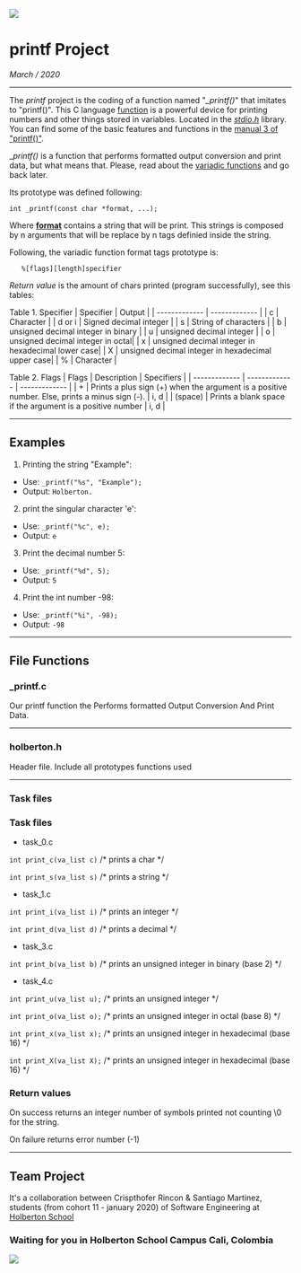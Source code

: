 ![](https://web.zonamerica.com/html/img//home/colombia/popup_holberton.jpg)

# printf Project
*March / 2020*
__________________________________________________
The *printf* project is the coding of a function named "*_printf()*" that imitates to "printf()". This C language [function](https://www.cypress.com/file/54761/download) is a powerful device for printing numbers and other things stored in variables.   Located in the [_stdio.h_](https://es.wikipedia.org/wiki/Stdio.h) library. You can find some of the basic features and functions in the [manual 3 of "printf()"](http://man7.org/linux/man-pages/man3/printf.3.html).

__printf()_ is a function that performs formatted output conversion and print data, but what means that. Please, read about the [variadic functions](https://en.cppreference.com/w/c/variadic) and go back later.

Its prototype was defined following:

``
	int _printf(const char *format, ...);
``

Where [**format**](http://www.cplusplus.com/forum/beginner/148436/) contains a string that will be print. This strings is composed by n arguments that will be replace by n tags definied inside the string.

Following, the variadic function format tags prototype is:

	   %[flags][length]specifier

*Return value* is the amount of chars printed (program successfully), see this tables:

Table 1. Specifier
| Specifier | Output |
| ------------- | ------------- |
| c  | Character  |
| d or i | Signed decimal integer |
| s  | String of characters  |
| b | unsigned decimal integer in binary |
| u | unsigned decimal integer |
| o | unsigned decimal integer in octal|
| x | unsigned decimal integer in hexadecimal lower case|
| X | unsigned decimal integer in hexadecimal upper case|
| %  | Character  |

Table 2. Flags
| Flags | Description | Specifiers |
| ------------- | ------------- | ------------- |
| +  | Prints a plus sign (+) when the argument is a positive number. Else, prints a minus sign (-). | i, d |
| (space) | Prints a blank space if the argument is a positive number | i, d |

------------

## Examples

1. Printing the string "Example":
+ Use: `_printf("%s", "Example");`
+ Output: `Holberton.`

2. print the singular character 'e':
+ Use: `_printf("%c", e);`
+ Output: `e`
3. Print the decimal number 5:
+ Use: `_printf("%d", 5);`
+ Output: `5`

4. Print the int number -98:
+ Use: `_printf("%i", -98);`
+ Output: `-98`

------------

## File Functions

### _printf.c
Our printf function the Performs formatted Output Conversion And Print Data.

------------

### holberton.h
Header file. Include all prototypes functions used

------------
### Task files
### Task files                                                                                                           

* task_0.c

`int print_c(va_list c)` /* prints a char */

`int print_s(va_list s)` /* prints a string */

* task_1.c

`int print_i(va_list i)` /* prints an integer */

`int print_d(va_list d)` /* prints a decimal */

* task_3.c

`int print_b(va_list b)` /* prints an unsigned integer in binary (base 2) */

* task_4.c

`int print_u(va_list u);` /* prints an unsigned integer */

`int print_o(va_list o);` /* prints an unsigned integer in octal (base 8) */

`int print_x(va_list x);` /* prints an unsigned integer in hexadecimal (base 16) */

`int print_X(va_list X);` /* prints an unsigned integer in hexadecimal (base 16) */

### Return values

On success returns an integer number of symbols printed not counting \\0 for the string.

On failure returns error number (-1)

------------
## Team Project

It's a collaboration between Crispthofer Rincon & Santiago Martinez, students (from cohort 11 - january 2020) of Software Engineering at [Holberton School](https://www.holbertonschool.com/)

### Waiting for you in Holberton School Campus Cali, Colombia
![](https://assets.holbertonschool.com/media_images/files/000/000/822/original/hero-2165.jpg)